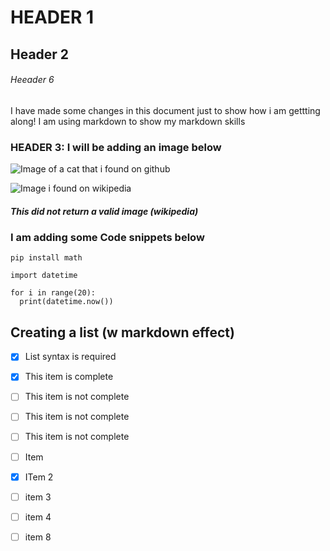 # HEADER 1

## Header 2

###### Heeader 6

I have made some changes in this document just to show how i am gettting along!
I am using markdown to show my markdown skills


### HEADER 3: I will be adding an image below

![Image of a cat that i found on github](https://octodex.github.com/images/yaktocat.png)

![Image i found on wikipedia](https://en.wikipedia.org/wiki/Image#/media/File:Image_created_with_a_mobile_phone.png)
##### This did not return a valid image (wikipedia)


### I am adding some Code snippets below
```
pip install math

import datetime 

for i in range(20):
  print(datetime.now())
```

## Creating a list (w markdown effect)

- [x] List syntax is required
- [x] This item is complete
- [ ] This item is not complete
- [ ] This item is not complete
- [ ] This item is not complete
- [ ] Item
- [X] ITem 2
- [ ] item 3
- [ ] item 4
- [ ] item 8



